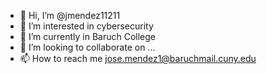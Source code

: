 - 👋 Hi, I’m @jmendez11211
- 👀 I’m interested in cybersecurity
- 🌱 I’m currently in Baruch College
- 💞️ I’m looking to collaborate on ...
- 📫 How to reach me jose.mendez1@baruchmail.cuny.edu

<!---
jmendez11211/jmendez11211 is a ✨ special ✨ repository because its `README.md` (this file) appears on your GitHub profile.
You can click the Preview link to take a look at your changes.
--->
